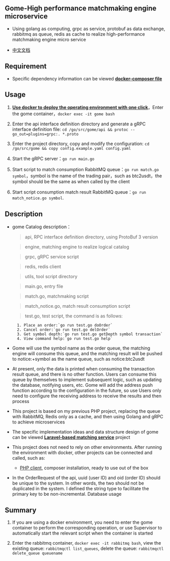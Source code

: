 ## Gome-High performance matchmaking engine microservice

- Using golang as computing, grpc as service, protobuf as data exchange, rabbitmq as queue, redis as cache to realize high-performance matchmaking engine micro service

- [中文文档](https://github.com/stingbo/gome/blob/master/README_cn.md)

## Requirement

- Specific dependency information can be viewed **[docker-composer file](https://github.com/stingbo/gome-docker/blob/master/docker-compose.example.yml)**

## Usage

1. **[Use docker to deploy the operating environment with one click](https://github.com/stingbo/gome-docker)**，Enter the gome container，`docker exec -it gome bash`

2. Enter the api interface definition directory and generate a gRPC interface definition file: `cd /go/src/gome/api && protoc --go_out=plugins=grpc:. *.proto`

3. Enter the project directory, copy and modify the configuration: `cd /go/src/gome && copy config.example.yaml config.yaml`

4. Start the gRPC server：`go run main.go`

5. Start script to match consumption RabbitMQ queue：`go run match.go symbol`，symbol is the name of the trading pair，such as btc2usdt，the symbol should be the same as when called by the client

6. Start script consumption match result RabbitMQ queue：`go run match_notice.go symbol`.

## Description

* gome Catalog description：
    > api, RPC interface definition directory, using ProtoBuf 3 version

    > engine, matching engine to realize logical catalog

    > grpc, gRPC service script

    > redis, redis client

    > utils, tool script directory

    > main.go, entry file

    > match.go, matchmaking script

    > match_notice.go, match result consumption script

    > test.go, test script, the command is as follows:

        1. Place an order:`go run test.go doOrder`
        2. Cancel order:`go run test.go delOrder`
        3. Get symbol depth:`go run test.go getDepth symbol transaction`
        4. View command help:`go run test.go help`

* Gome will use the symbol name as the order queue, the matching engine will consume this queue, and the matching result will be pushed to notice:+symbol as the name queue, such as notice:btc2usdt

* At present, only the data is printed when consuming the transaction result queue, and there is no other function. Users can consume this queue by themselves to implement subsequent logic, such as updating the database, notifying users, etc. Gome will add the address push function according to the configuration in the future, so use Users only need to configure the receiving address to receive the results and then process


* This project is based on my previous PHP project, replacing the queue with RabbitMQ, Redis only as a cache, and then using Golang and gRPC to achieve microservices

* The specific implementation ideas and data structure design of gome can be viewed **[Laravel-based matching service](https://github.com/stingbo/mengine)** project

* This project does not need to rely on other environments. After running the environment with docker, other projects can be connected and called, such as:
    - [PHP client](https://github.com/stingbo/php-gome), composer installation, ready to use out of the box

* In the OrderRequest of the api, uuid (user ID) and oid (order ID) should be unique to the system. In other words, the two should not be duplicated in the system. I defined the string type to facilitate the primary key to be non-incremental. Database usage

## Summary

1. If you are using a docker environment, you need to enter the gome container to perform the corresponding operation, or use Supervisor to automatically start the relevant script when the container is started

2. Enter the rabbitmq container, `docker exec -it rabbitmq bash`, view the existing queue: `rabbitmqctl list_queues`, delete the queue: `rabbitmqctl delete_queue queuename`
